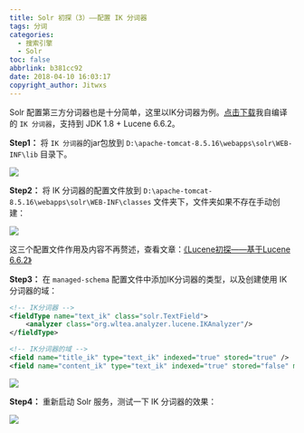 ```yaml
---
title: Solr 初探（3）——配置 IK 分词器
tags: 分词
categories:
  - 搜索引擎
  - Solr
toc: false
abbrlink: b381cc92
date: 2018-04-10 16:03:17
copyright_author: Jitwxs
---
```


Solr 配置第三方分词器也是十分简单，这里以IK分词器为例。[点击下载](https://download.csdn.net/download/yuanlaijike/10270713)我自编译的 `IK 分词器`，支持到 JDK 1.8 + Lucene 6.6.2。

**Step1：** 将 `IK 分词器`的jar包放到 `D:\apache-tomcat-8.5.16\webapps\solr\WEB-INF\lib` 目录下。

![](https://cdn.jsdelivr.net/gh/jitwxs/cdn/blog/posts/201804/20180410155033664.png)

**Step2：** 将 IK 分词器的配置文件放到 `D:\apache-tomcat-8.5.16\webapps\solr\WEB-INF\classes` 文件夹下，文件夹如果不存在手动创建：

![](https://cdn.jsdelivr.net/gh/jitwxs/cdn/blog/posts/201804/2018041015531317.png)

这三个配置文件作用及内容不再赘述，查看文章：[《Lucene初探——基于Lucene 6.6.2》](/44bf5506.html)

**Step3：** 在 `managed-schema` 配置文件中添加IK分词器的类型，以及创建使用 IK 分词器的域：

```xml
<!-- IK分词器 -->
<fieldType name="text_ik" class="solr.TextField">
	<analyzer class="org.wltea.analyzer.lucene.IKAnalyzer"/>
</fieldType>

<!-- IK分词器的域 -->
<field name="title_ik" type="text_ik" indexed="true" stored="true" />
<field name="content_ik" type="text_ik" indexed="true" stored="false" multiValued="true"/>
```

![](https://cdn.jsdelivr.net/gh/jitwxs/cdn/blog/posts/201804/20180410160210931.png)

**Step4：** 重新启动 Solr 服务，测试一下 IK 分词器的效果：

![](https://cdn.jsdelivr.net/gh/jitwxs/cdn/blog/posts/201804/20180410160118242.png)
